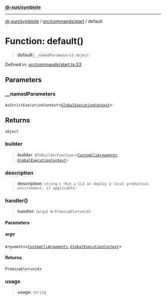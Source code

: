 [**@-xun/symbiote**](../../../../README.md)

***

[@-xun/symbiote](../../../../README.md) / [src/commands/start](../README.md) / default

# Function: default()

> **default**(`__namedParameters`): `object`

Defined in: [src/commands/start.ts:33](https://github.com/Xunnamius/symbiote/blob/e2a70374b9e5c61d555e2445ff09c823f586ccb3/src/commands/start.ts#L33)

## Parameters

### \_\_namedParameters

`AsStrictExecutionContext`\<[`GlobalExecutionContext`](../../../configure/type-aliases/GlobalExecutionContext.md)\>

## Returns

`object`

### builder

> **builder**: `BfeBuilderFunction`\<[`CustomCliArguments`](../type-aliases/CustomCliArguments.md), [`GlobalExecutionContext`](../../../configure/type-aliases/GlobalExecutionContext.md)\>

### description

> **description**: `string` = `'Run a CLI or deploy a local production environment, if applicable'`

### handler()

> **handler**: (`argv`) => `Promisable`\<`void`\>

#### Parameters

##### argv

`Arguments`\<[`CustomCliArguments`](../type-aliases/CustomCliArguments.md), [`GlobalExecutionContext`](../../../configure/type-aliases/GlobalExecutionContext.md)\>

#### Returns

`Promisable`\<`void`\>

### usage

> **usage**: `string`

